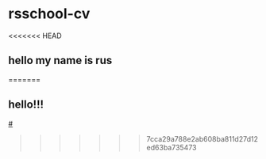 # rsschool-cv
<<<<<<< HEAD
## hello my name is rus
=======
## hello!!!
<a href='#'>#</a>
>>>>>>> 7cca29a788e2ab608ba811d27d12ed63ba735473
